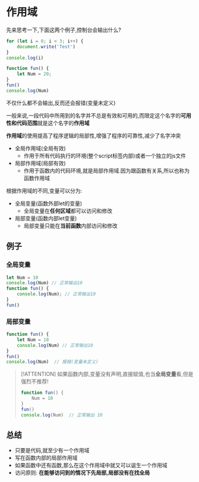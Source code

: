 # 作用域

先来思考一下,下面这两个例子,控制台会输出什么?

```js
for (let i = 0; i < 3; i++) {
    document.write('Test')
}
console.log(i)
```

```js
function fun() {
    let Num = 20;
}
fun()
console.log(Num)
```

不仅什么都不会输出,反而还会报错(变量未定义)

一般来说,一段代码中所用到的名字并不总是有效和可用的,而限定这个名字的**可用性和代码范围**就是这个名字的**作用域**

**作用域**的使用提高了程序逻辑的局部性,增强了程序的可靠性,减少了名字冲突

* 全局作用域(全局有效)
  * 作用于所有代码执行的环境(整个script标签内部)或者一个独立的js文件
* 局部作用域(局部有效)
  * 作用于函数内的代码环境,就是局部作用域.因为跟函数有关系,所以也称为函数作用域

根据作用域的不同,变量可以分为:

* 全局变量(函数外部let的变量)
  * 全局变量在**任何区域**都可以访问和修改
* 局部变量(函数内部let变量)
  * 局部变量只能在**当前函数**内部访问和修改

## 例子

### 全局变量

```js
let Num = 10
console.log(Num) // 正常输出10
function fun() {
    console.log(Num); // 正常输出10
}
fun()
```

### 局部变量

```js
function fun() {
    let Num = 10
    console.log(Num) // 正常输出10
}
fun()
console.log(Num)  // 报错(变量未定义)
```

> [!ATTENTION]
> 如果函数内部,变量没有声明,直接赋值,也当**全局变量**看,但是强烈不推荐!
> 
> ```js
> function fun() {
>     Num = 10
> }
> fun()
> console.log(Num)  // 正常输出 10
> ```

## 总结

* 只要是代码,就至少有一个作用域
* 写在函数内部的局部作用域
* 如果函数中还有函数,那么在这个作用域中就又可以诞生一个作用域
* 访问原则: **在能够访问到的情况下先局部,局部没有在找全局**